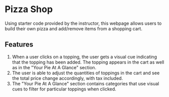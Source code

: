 # Pizza Shop
Using starter code provided by the instructor, this webpage allows users to build their own pizza and add/remove items from a shopping cart.
<h2>Features</h2>
<ol>
  <li>When a user clicks on a topping, the user gets a visual cue indicating that the topping has been added. The topping appears in the cart as well as in the "Your Pie At A Glance" section.
  <li>The user is able to adjust the quantities of toppings in the cart and see the total price change accordingly, with tax included. 
  <li>The "Your Pie At A Glance" section contains categories that use visual cues to filter for particular toppings when clicked.
</ol>
